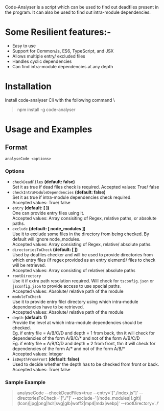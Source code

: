 Code-Analyser is a script which can be used to find out deadfiles present in the program. It can also be used to find out intra-module dependencies.
<br>

# Some Resilient features:-

- Easy to use
- Support for CommonJs, ES6, TypeScript, and JSX
- Allows multiple entry/ excluded files
- Handles cyclic dependencies
- Can find intra-module dependencies at any depth

# Installation

Install code-analyser Cli with the following command \

> npm install -g code-analyser

# Usage and Examples

## Format

`analyseCode <options>`

### Options

- `checkDeadFiles` **(default: false)** \
   Set it as true if dead files check is required.
  Accepted values: True/ false
- `checkIntraModuleDependencies` **(default: false)** \
   Set it as true if intra-module dependencies check required. \
   Accepted values: True/ false
- `entry` **(default: [ ])** \
  One can provide entry files using it. \
  Accepted values: Array consisiting of Regex, relative paths, or absolute paths.
- `exclude` **(default: [ node_modules ])** \
  Use it to exclude some files in the directory from being checked. By default will ignore node_modules. \
  Accepted values: Array consisting of Regex, relative/ absolute paths.
- `directoriesToCheck` **(default: [ ])** \
  Used by deafiles checker and will be used to provide directories from which entry files (if regex provided as an entry element)/ files to check will be retrieved. \
  Accepted values: Array consisting of relative/ absolute paths
- `rootDirectory` \
   Use it if extra path resolution required. Will check for `tsconfig.json` or `jsconfig.json` to provide access to use special paths. \
   Accepted values: Absolute/ relative path of the module
- `moduleToCheck` \
   Use it to provide entry file/ directory using which intra-module dependencies have to be retrieved. \
   Accepted values: Absolute/ relative path of the module
- `depth` **(default: 1)** \
  Provide the level at which intra-module dependencies should be checked. \
  Eg. if entry file = A/B/C/D and depth = 1 from back, thn it will check for dependencies of the form A/B/C/* and not of the form A/B/C/D \
  Eg. if entry file = A/B/C/D and depth = 2 from front, thn it will check for dependencies of the form A/* and not of the form A/B/* \
  Accepted values: Integer
- `isDepthFromFront` **(default: false)** \
  Used to decide whether the depth has to be checked from front or back. \
  Accepted values: True/ false


### Sample Example

> analyseCode --checkDeadFiles=true --entry='["./index.js"]' --directoriesToCheck='["./"]' --exclude='[/node_modules|(\.git)|(Icon)|jpg|png|hdr|svg|glb|woff2|mp4|mdx|webp]' --rootDirectory='./'